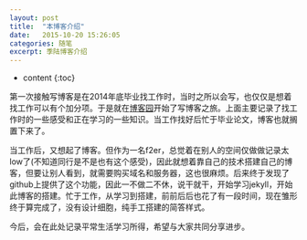 ```yaml
---
layout: post
title:  "本博客介绍"
date:   2015-10-20 15:26:05
categories: 随笔
excerpt: 季陆博客介绍
---
```


* content
{:toc}

第一次接触写博客是在2014年底毕业找工作时，当时之所以会写，也仅仅是想着找工作可以有个加分项。于是就在[博客园](http://www.cnblogs.com/soulcm/)开始了写博客之旅。上面主要记录了找工作时的一些感受和正在学习的一些知识。当工作找好后忙于毕业论文，博客也就搁置下来了。  

当工作后，又想起了博客。但作为一名f2er，总觉着在别人的空间仅做做记录太low了(不知道同行是不是也有这个感受)，因此就想着靠自己的技术搭建自己的博客，但要让别人看到，就需要购买域名和服务器，这也很麻烦。后来终于发现了github上提供了这个功能，因此一不做二不休，说干就干，开始学习jekyll，开始此博客的搭建。忙于工作，从学习到搭建，前前后后也花了有一段时间，现在雏形终于算完成了，没有设计细胞，纯手工搭建的简答样式。  

今后，会在此处记录平常生活学习所得，希望与大家共同分享进步。


